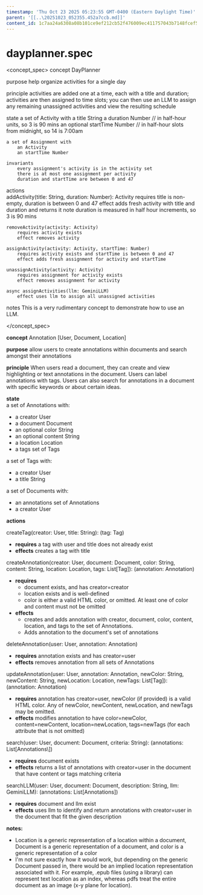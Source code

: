 ```yaml
---
timestamp: 'Thu Oct 23 2025 05:23:55 GMT-0400 (Eastern Daylight Time)'
parent: '[[..\20251023_052355.452a7ccb.md]]'
content_id: 1c7aa24a6308a08b101ce9ef212cb52f476009ec411757043b7148fcef5171b1
---
```


# dayplanner.spec

\<concept\_spec>
concept DayPlanner

purpose
help organize activities for a single day

principle
activities are added one at a time, each with a title and duration;
activities are then assigned to time slots;
you can then use an LLM to assign any remaining unassigned activities
and view the resulting schedule

state
a set of Activity with
a title String
a duration Number // in half-hour units, so 3 is 90 mins
an optional startTime Number // in half-hour slots from midnight, so 14 is 7:00am

```
a set of Assignment with
    an Activity
    an startTime Number

invariants
    every assignment's activity is in the activity set
    there is at most one assignment per activity
    duration and startTime are between 0 and 47
```

actions\
addActivity(title: String, duration: Number): Activity
requires title is non-empty, duration is between 0 and 47
effect adds fresh activity with title and duration and returns it
note duration is measured in half hour increments, so 3 is 90 mins

```
removeActivity(activity: Activity)
    requires activity exists
    effect removes activity

assignActivity(activity: Activity, startTime: Number)
    requires activity exists and startTime is between 0 and 47
    effect adds fresh assignment for activity and startTime

unassignActivity(activity: Activity)
    requires assignment for activity exists
    effect removes assignment for activity

async assignActivities(llm: GeminiLLM)
    effect uses llm to assign all unassigned activities    
```

notes
This is a very rudimentary concept to demonstrate how to use an LLM.

\</concept\_spec>

**concept** Annotation \[User, Document, Location]

**purpose** allow users to create annotations within documents and search amongst their annotations

**principle** When users read a document, they can create and view highlighting or text annotations in the document. Users can label annotations with tags. Users can also search for annotations in a document with specific keywords or about certain ideas.

**state**\
a set of Annotations with:

* a creator User
* a document Document
* an optional color String
* an optional content String
* a location Location
* a tags set of Tags

a set of Tags with:

* a creator User
* a title String

a set of Documents with:

* an annotations set of Annotations
* a creator User

**actions**

createTag(creator: User, title: String): (tag: Tag)

* **requires** a tag with user and title does not already exist
* **effects** creates a tag with title

createAnnotation(creator: User, document: Document, color: String, content: String, location: Location, tags: List\[Tag]): (annotation: Annotation)

* **requires**
  * document exists, and has creator=creator
  * location exists and is well-defined
  * color is either a valid HTML color, or omitted. At least one of color and content must not be omitted
* **effects**
  * creates and adds annotation with creator, document, color, content, location, and tags to the set of Annotations.
  * Adds annotation to the document's set of annotations

deleteAnnotation(user: User, annotation: Annotation)

* **requires** annotation exists and has creator=user
* **effects** removes annotation from all sets of Annotations

updateAnnotation(user: User, annotation: Annotation, newColor: String, newContent: String, newLocation: Location, newTags: List\[Tag]): (annotation: Annotation)

* **requires** annotation has creator=user, newColor (if provided) is a valid HTML color. Any of newColor, newContent, newLocation, and newTags may be omitted.
* **effects** modifies annotation to have color=newColor, content=newContent, location=newLocation, tags=newTags (for each attribute that is not omitted)

search(user: User, document: Document, criteria: String): (annotations: List\[Annotations\\])

* **requires** document exists
* **effects** returns a list of annotations with creator=user in the document that have content or tags matching criteria

searchLLM(user: User, document: Document, description: String, llm: GeminiLLM): (annotations: List\[Annotations])

* **requires** document and llm exist
* **effects** uses llm to identify and return annotations with creator=user in the document that fit the given description

**notes:**

* Location is a generic representation of a location within a document, Document is a generic representation of a document, and color is a generic representation of a color
* I'm not sure exactly how it would work, but depending on the generic Document passed in, there would be an implied location representation associated with it. For example, .epub files (using a library) can represent text location as an index, whereas pdfs treat the entire document as an image (x-y plane for location).

